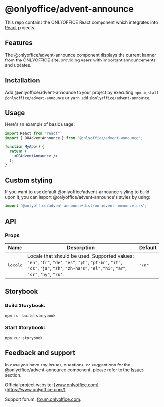 # @onlyoffice/advent-announce

This repo contains the ONLYOFFICE React component which integrates into [React](https://react.dev/) projects.

## Features

The @onlyoffice/advent-announce component displays the current banner from the ONLYOFFICE site, providing users with important announcements and updates.

## Installation

Add @onlyoffice/advent-announce to your project by executing `npm install @onlyoffice/advent-announce` or `yarn add @onlyoffice/advent-announce`.

## Usage

Here's an example of basic usage:

```jsx
import React from "react";
import { OOAdventAnnounce } from "@onlyoffice/advent-announce";

function MyApp() {
  return (
    <OOAdventAnnounce />
  );
}
```

## Custom styling

If you want to use default @onlyoffice/advent-announce styling to build upon it, you can import @onlyoffice/advent-announce's styles by using:

```jsx
import "@onlyoffice/advent-announce/dist/oo-advent-announce.css";
```

## API
### Props
| Name | Description | Default |
| ------------- | ------------- | ------------- |
| `locale` | Locale that should be used. Supported values: `"en"`, `"fr"`, `"de"`, `"es"`, `"pt"`, `"pt-br"`, `"it"`, `"cs"`, `"ja"`, `"zh"`, `"zh-hans"`, `"el"`, `"hi"`, `"ar"`, `"sr"`, `"hy"`, `"ru"`. | `"en"` |

## Storybook

### Build Storybook:
```
npm run build-storybook
```
### Start Storybook:
```
npm run storybook
```

## Feedback and support

In case you have any issues, questions, or suggestions for the @onlyoffice/advent-announce component, please refer to the [Issues](https://github.com/ONLYOFFICE/onlyoffice-advent-announce/issues) section.

Official project website: [www.onlyoffice.com](https://www.onlyoffice.com/).

Support forum: [forum.onlyoffice.com](https://forum.onlyoffice.com/).